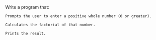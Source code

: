 Write a program that:

    Prompts the user to enter a positive whole number (0 or greater).

    Calculates the factorial of that number.

    Prints the result.
